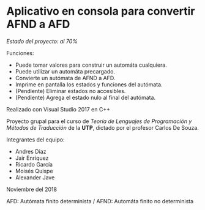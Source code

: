 # Aplicativo en consola para convertir AFND a AFD

*Estado del proyecto: al 70%*

Funciones:
- Puede tomar valores para construir un automáta cualquiera.
- Puede utilizar un automáta precargado.
- Convierte un autómata de AFND a AFD.
- Imprime en pantalla los estados y funciones del autómata.
- (Pendiente) Eliminar estados no accesibles.
- (Pendiente) Agrega el estado nulo al final del autómata.

Realizado con Visual Studio 2017 en C++

Proyecto grupal para el curso de *Teoría de Lenguajes de Programación y Métodos de Traducción* de la **UTP**, dictado por el profesor Carlos De Souza.

Integrantes del equipo:

- Andres Diaz
- Jair Enriquez
- Ricardo García
- Moisés Quispe
- Alexander Jave

Noviembre del 2018

AFD: Autómata finito determinista / AFND: Automáta finito no determinista
